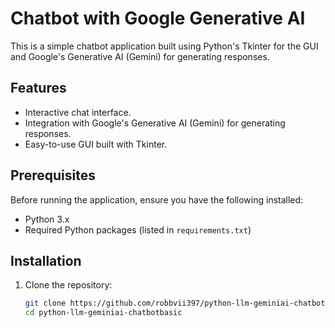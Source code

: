 # Chatbot with Google Generative AI

This is a simple chatbot application built using Python's Tkinter for the GUI and Google's Generative AI (Gemini) for generating responses.

## Features
- Interactive chat interface.
- Integration with Google's Generative AI (Gemini) for generating responses.
- Easy-to-use GUI built with Tkinter.

## Prerequisites
Before running the application, ensure you have the following installed:
- Python 3.x
- Required Python packages (listed in `requirements.txt`)

## Installation
1. Clone the repository:
   ```bash
   git clone https://github.com/robbvii397/python-llm-geminiai-chatbotbasic
   cd python-llm-geminiai-chatbotbasic